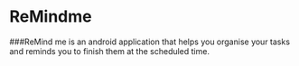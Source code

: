 # ReMindme
###ReMind me is an android application that helps you organise your tasks and reminds you to finish them at the scheduled time.
